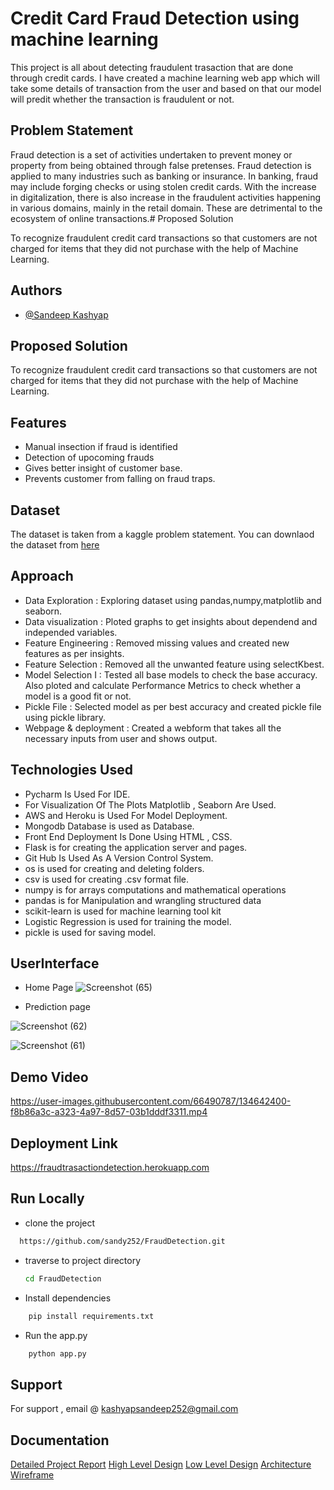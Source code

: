 
# Credit Card Fraud Detection using machine learning
This project is all about detecting fraudulent trasaction that are done through credit cards. I have created a machine learning web app which will take some details of transaction from the user and based on that our model will predit whether the transaction is fraudulent or not.
## Problem Statement

Fraud detection is a set of activities undertaken to prevent money or property from
being obtained through false pretenses. Fraud detection is applied to many industries
such as banking or insurance. In banking, fraud may include forging checks or using
stolen credit cards. With the increase in digitalization, there is also increase in the fraudulent activities
happening in various domains, mainly in the retail domain. These are detrimental to the
ecosystem of online transactions.# Proposed Solution

To recognize fraudulent credit card transactions so that customers are not charged for items that they did not purchase with the help of Machine Learning.
## Authors

- [@Sandeep Kashyap](https://www.github.com/sandy252)

  
## Proposed Solution


To recognize fraudulent credit card transactions so that customers are not charged for items that they did not purchase with the help of Machine Learning.

  
## Features

- Manual insection if fraud is identified
- Detection of upocoming frauds
- Gives better insight  of customer base.
- Prevents customer from falling on fraud traps.

  
## Dataset

The dataset is taken from a kaggle problem statement.
You can downlaod the dataset from [here](https://www.kaggle.com/mlg-ulb/creditcardfraud)

  ## Approach

- Data Exploration : Exploring dataset using pandas,numpy,matplotlib and seaborn.
- Data visualization : Ploted graphs to get insights about dependend and independed variables.
- Feature Engineering : Removed missing values and created new features as per insights.
- Feature Selection : Removed all the unwanted feature using selectKbest.
- Model Selection I : Tested all base models to check the base accuracy. Also ploted and calculate Performance Metrics to check whether a model is a good fit or not.
- Pickle File : Selected model as per best accuracy and created pickle file using pickle library.
- Webpage & deployment : Created a webform that takes all the necessary inputs from user and shows output.

## Technologies Used

- Pycharm Is Used For IDE.
- For Visualization Of The Plots Matplotlib , Seaborn Are Used.
- AWS and Heroku is Used For Model Deployment.
- Mongodb Database is used as Database.
- Front End Deployment Is Done Using HTML , CSS.
- Flask is for creating the application server and pages.
- Git Hub Is Used As A Version Control System.
- os is used for creating and deleting folders.
- csv is used for creating .csv format file.
- numpy is for arrays computations and mathematical operations
- pandas is for Manipulation and wrangling structured data
- scikit-learn is used for machine learning tool kit
- Logistic Regression is used for training the model.
- pickle is used for saving model.

  
## UserInterface

- Home Page
  ![Screenshot (65)](https://user-images.githubusercontent.com/66490787/134642251-4598e41d-ea87-4d53-97b0-6ef51a3b500b.png)


- Prediction page
  
![Screenshot (62)](https://user-images.githubusercontent.com/66490787/134642300-c6ddd820-bde2-414e-a17f-90b5e6cc19fc.png)

![Screenshot (61)](https://user-images.githubusercontent.com/66490787/134642319-594fe3fc-6d11-4717-8834-96575f057d09.png)


## Demo Video


https://user-images.githubusercontent.com/66490787/134642400-f8b86a3c-a323-4a97-8d57-03b1dddf3311.mp4


## Deployment Link

https://fraudtrasactiondetection.herokuapp.com


## Run Locally

- clone the project

```bash
  https://github.com/sandy252/FraudDetection.git
```
- traverse to project directory
  ```bash
  cd FraudDetection
  ```
- Install dependencies
```bash
    pip install requirements.txt
```
- Run the app.py
```bash
    python app.py
```

## Support
For support , email @ kashyapsandeep252@gmail.com


## Documentation
[Detailed Project Report](https://drive.google.com/file/d/1W48MK9WrmGFU18HWjxumkSk5bCfwNJEG/view?usp=sharing)
[High Level Design](https://drive.google.com/file/d/17H0KBBAsrmbosJ60LPqapOzjYhSjCPEN/view?usp=sharing)
[Low Level Design](https://drive.google.com/file/d/1PRRzUEhL5l7NO5XO8-ksmk4BZ71NiROh/view?usp=sharing)
[Architecture](https://drive.google.com/file/d/1xiNJTuPKLFnT8Ewj9LE9ie2gLMM818rB/view?usp=sharing)
[Wireframe](https://drive.google.com/file/d/1wt12CYrzoVMnklyMbMouazRLK35fWD9d/view?usp=sharing)








